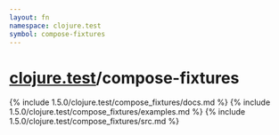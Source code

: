```yaml
---
layout: fn
namespace: clojure.test
symbol: compose-fixtures
---
```


# [clojure.test](../)/compose-fixtures

{% include 1.5.0/clojure.test/compose_fixtures/docs.md %}
{% include 1.5.0/clojure.test/compose_fixtures/examples.md %}
{% include 1.5.0/clojure.test/compose_fixtures/src.md %}

